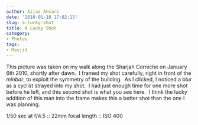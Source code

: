 ```yaml
---
author: Aijaz Ansari
date: '2010-01-18 17:02:15'
slug: a-lucky-shot
title: A Lucky Shot
category:
- Photos
tags:
- Masjid
---
```


<!-- ai c /wp/IMG_8619_SMALL.jpg /wp/IMG_8619_SMALL-440x293.jpg 440 293 A Lucky Shot -->


This picture was taken on my walk along the Sharjah Corniche on January 6th
2010, shortly after dawn.  I framed my shot carefully, right in front of the
_minbar_, to exploit the symmetry of the building.  As I clicked, I noticed a
blur as a cyclist strayed into my shot.  I had just enough time for one more
shot before he left, and this second shot is what you see here.  I think the
lucky addition of this man into the frame makes this a better shot than the
one I was planning.

1/50 sec at f/4.5 :: 22mm focal length :: ISO 400
